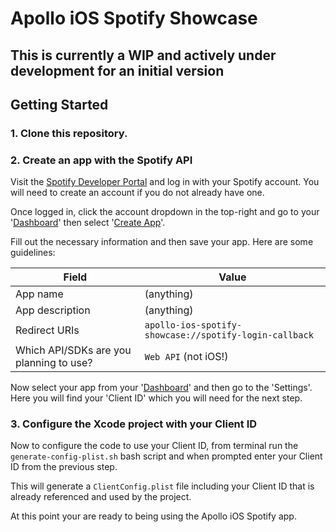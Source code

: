 # Apollo iOS Spotify Showcase

## This is currently a WIP and actively under development for an initial version

## Getting Started

### 1. Clone this repository.

### 2. Create an app with the Spotify API

Visit the [Spotify Developer Portal](https://developer.spotify.com/) and log in with your Spotify account. You will need to create an account if you do not already have one.

Once logged in, click the account dropdown in the top-right and go to your '[Dashboard](https://developer.spotify.com/dashboard)' then select '[Create App](https://developer.spotify.com/dashboard/create)'.

Fill out the necessary information and then save your app.  Here are some guidelines:

|Field|Value|
|---|---|
|App name|(anything)|
|App description|(anything)|
|Redirect URIs|`apollo-ios-spotify-showcase://spotify-login-callback`|
|Which API/SDKs are you planning to use?|`Web API` (not iOS!)|

Now select your app from your '[Dashboard](https://developer.spotify.com/dashboard)' and then go to the 'Settings'. Here you will find your 'Client ID' which you will need for the next step.

### 3. Configure the Xcode project with your Client ID

Now to configure the code to use your Client ID, from terminal run the `generate-config-plist.sh` bash script and when prompted enter your Client ID from the previous step.

This will generate a `ClientConfig.plist` file including your Client ID that is already referenced and used by the project.

At this point your are ready to being using the Apollo iOS Spotify app.

